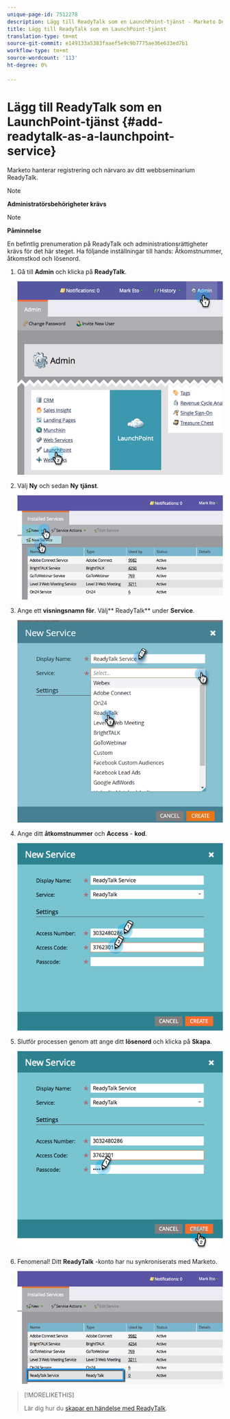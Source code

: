 ```yaml
---
unique-page-id: 7512278
description: Lägg till ReadyTalk som en LaunchPoint-tjänst - Marketo Docs - Produktdokumentation
title: Lägg till ReadyTalk som en LaunchPoint-tjänst
translation-type: tm+mt
source-git-commit: e149133a5383faaef5e9c9b7775ae36e633ed7b1
workflow-type: tm+mt
source-wordcount: '113'
ht-degree: 0%

---
```



# Lägg till ReadyTalk som en LaunchPoint-tjänst {#add-readytalk-as-a-launchpoint-service}

Marketo hanterar registrering och närvaro av ditt webbseminarium ReadyTalk.

>[!NOTE]
>
>**Administratörsbehörigheter krävs**

>[!NOTE]
>
>**Påminnelse**
>
>En befintlig prenumeration på ReadyTalk och administrationsrättigheter krävs för det här steget. Ha följande inställningar till hands: Åtkomstnummer, åtkomstkod och lösenord.

1. Gå till **Admin** och klicka på **ReadyTalk**.

   ![](assets/image2015-4-23-10-3a50-3a23.png)

1. Välj **Ny** och sedan **Ny** **tjänst**.

   ![](assets/readytalk-new-service.png)

1. Ange ett **visningsnamn** **för**. Välj** ReadyTalk** under **Service**.

   ![](assets/new-service-readytalk.png)

1. Ange ditt **åtkomstnummer** och **Access** - **kod**.

   ![](assets/image2015-4-24-18-3a53-3a2.png)

1. Slutför processen genom att ange ditt **lösenord** och klicka på **Skapa**.

   ![](assets/image2015-4-24-18-3a53-3a38.png)

1. Fenomenal! Ditt **ReadyTalk** -konto har nu synkroniserats med Marketo.

   ![](assets/readytalk.png)

>[!MORELIKETHIS]
>
>Lär dig hur du [skapar en händelse med ReadyTalk](../../../product-docs/demand-generation/events/create-an-event/create-an-event-with-readytalk.md).

